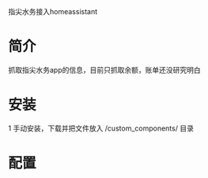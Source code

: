 指尖水务接入homeassistant

# 简介
抓取指尖水务app的信息，目前只抓取余额，账单还没研究明白


# 安装
1 手动安装，下载并把文件放入 <config directory>/custom_components/ 目录
  

# 配置
